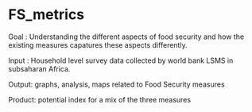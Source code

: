 # FS_metrics

 Goal : Understanding the different aspects of food security and how the existing measures capatures these aspects differently. 
 
 Input : Household level survey data collected by world bank LSMS in  subsaharan Africa.
 
 Output: graphs, analysis, maps related to Food Security  measures 
 
 Product: potential index for a mix of the three measures 
 
 
 
